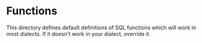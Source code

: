 # Functions

This directory defines default definitions of SQL functions which will work in most dialects. If it doesn't work in your dialect, override it.
